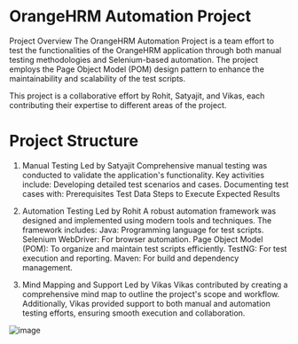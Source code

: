 # OrangeHRM Automation Project

Project Overview
The OrangeHRM Automation Project is a team effort to test the functionalities of the OrangeHRM application through both manual testing methodologies and Selenium-based automation. The project employs the Page Object Model (POM) design pattern to enhance the maintainability and scalability of the test scripts.

This project is a collaborative effort by Rohit, Satyajit, and Vikas, each contributing their expertise to different areas of the project.

# Project Structure

1. Manual Testing
Led by Satyajit
Comprehensive manual testing was conducted to validate the application's functionality. Key activities include:
Developing detailed test scenarios and cases.
Documenting test cases with:
Prerequisites
Test Data
Steps to Execute
Expected Results

3. Automation Testing
Led by Rohit
A robust automation framework was designed and implemented using modern tools and techniques. The framework includes:
Java: Programming language for test scripts.
Selenium WebDriver: For browser automation.
Page Object Model (POM): To organize and maintain test scripts efficiently.
TestNG: For test execution and reporting.
Maven: For build and dependency management.

5. Mind Mapping and Support
Led by Vikas
Vikas contributed by creating a comprehensive mind map to outline the project's scope and workflow. Additionally, Vikas provided support to both manual and automation testing efforts, ensuring smooth execution and collaboration.

![image](https://github.com/user-attachments/assets/330a18f6-42ec-4ecd-9e11-656c82854a3a)


